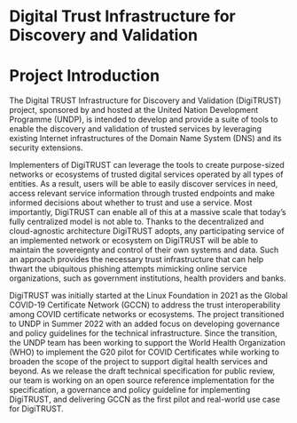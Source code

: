 # Digital Trust Infrastructure for Discovery and Validation

# Project Introduction

The Digital TRUST Infrastructure for Discovery and Validation (DigiTRUST) project, sponsored by and hosted at the United Nation Development Programme (UNDP), is intended to develop and provide a suite of tools to enable the discovery and validation of trusted services by leveraging existing Internet infrastructures of the Domain Name System (DNS) and its security extensions. 

Implementers of DigiTRUST can leverage the tools to create purpose-sized networks or ecosystems of trusted digital services operated by all types of entities. As a result, users will be able to easily discover services in need, access relevant service information through trusted endpoints and make informed decisions about whether to trust and use a service. Most importantly, DigiTRUST can enable all of this at a massive scale that today’s fully centralized model is not able to. Thanks to the decentralized and cloud-agnostic architecture DigiTRUST adopts, any participating service of an implemented network or ecosystem on DigiTRUST will be able to maintain the sovereignty and control of their own systems and data. Such an approach provides the necessary trust infrastructure that can help thwart the ubiquitous phishing attempts mimicking online service organizations, such as government institutions, health providers and banks.

DigiTRUST was initially started at the Linux Foundation in 2021 as the Global COVID-19 Certificate Network (GCCN) to address the trust interoperability among COVID certificate networks or ecosystems. The project transitioned to UNDP in Summer 2022 with an added focus on developing governance and policy guidelines for the technical infrastructure. Since the transition, the UNDP team has been working to support the World Health Organization (WHO) to implement the G20 pilot for COVID Certificates while working to broaden the scope of the project to support digital health services and beyond. As we release the draft technical specification for public review, our team is working on an open source reference implementation for the specification, a governance and policy guideline for implementing DigiTRUST, and delivering GCCN as the first pilot and real-world use case for DigiTRUST. 

